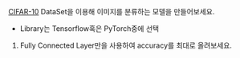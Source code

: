 [CIFAR-10](https://www.cs.toronto.edu/~kriz/cifar.html) DataSet을 이용해 이미지를 분류하는 모델을 만들어보세요.

- Library는 Tensorflow혹은 PyTorch중에 선택

1. Fully Connected Layer만을 사용하여 accuracy를 최대로 올려보세요.